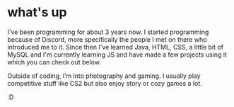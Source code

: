 # what's up
I've been programming for about 3 years now. I started programming because of Discord, more specifically the people I met on there who introduced me to it. Since then I've learned Java, HTML, CSS, a little bit of MySQL and I'm currently learning JS and have made a few projects using it which you can check out below.

Outside of coding, I’m into photography and gaming. I usually play competitive stuff like CS2 but also enjoy story or cozy games a lot.  

:D 
